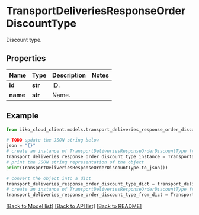 # TransportDeliveriesResponseOrderDiscountType

Discount type.

## Properties

Name | Type | Description | Notes
------------ | ------------- | ------------- | -------------
**id** | **str** | ID. | 
**name** | **str** | Name. | 

## Example

```python
from iiko_cloud_client.models.transport_deliveries_response_order_discount_type import TransportDeliveriesResponseOrderDiscountType

# TODO update the JSON string below
json = "{}"
# create an instance of TransportDeliveriesResponseOrderDiscountType from a JSON string
transport_deliveries_response_order_discount_type_instance = TransportDeliveriesResponseOrderDiscountType.from_json(json)
# print the JSON string representation of the object
print(TransportDeliveriesResponseOrderDiscountType.to_json())

# convert the object into a dict
transport_deliveries_response_order_discount_type_dict = transport_deliveries_response_order_discount_type_instance.to_dict()
# create an instance of TransportDeliveriesResponseOrderDiscountType from a dict
transport_deliveries_response_order_discount_type_from_dict = TransportDeliveriesResponseOrderDiscountType.from_dict(transport_deliveries_response_order_discount_type_dict)
```
[[Back to Model list]](../README.md#documentation-for-models) [[Back to API list]](../README.md#documentation-for-api-endpoints) [[Back to README]](../README.md)


